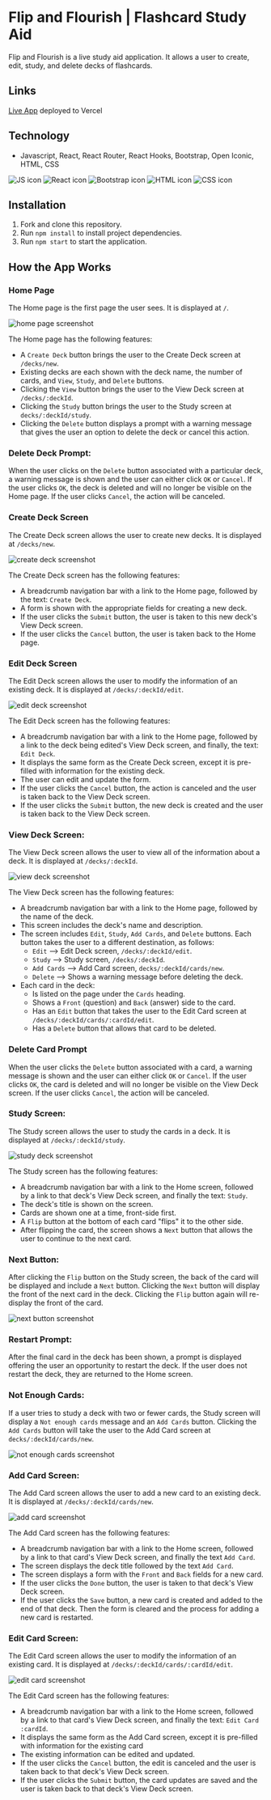 # Flip and Flourish | Flashcard Study Aid

Flip and Flourish is a live study aid application. It allows a user to create, edit, study, and delete decks of flashcards.   

## Links

[Live App](https://flashcard-app-sable.vercel.app/) deployed to Vercel  

## Technology

- Javascript, React, React Router, React Hooks, Bootstrap, Open Iconic, HTML, CSS  
  
![JS icon](images/javascript.png)
![React icon](images/react.png)
![Bootstrap icon](images/bootstrap.png)
![HTML icon](images/html.png)
![CSS icon](images/css.png)  

## Installation

1. Fork and clone this repository.
2. Run `npm install` to install project dependencies.
3. Run `npm start` to start the application.

## How the App Works

### Home Page

The Home page is the first page the user sees. It is displayed at `/`.  

![home page screenshot](/images/home-page.png)  

The Home page has the following features:
- A `Create Deck` button brings the user to the Create Deck screen at `/decks/new`.
- Existing decks are each shown with the deck name, the number of cards, and `View`, `Study`, and `Delete` buttons.
- Clicking the `View` button brings the user to the View Deck screen at `/decks/:deckId`.
- Clicking the `Study` button brings the user to the Study screen at `decks/:deckId/study`.
- Clicking the `Delete` button displays a prompt with a warning message that gives the user an option to delete the deck or cancel this action.

### Delete Deck Prompt:
When the user clicks on the `Delete` button associated with a particular deck, a warning message is shown and the user can either click `OK` or `Cancel`. If the user clicks `OK`, the deck is deleted and will no longer be visible on the Home page. If the user clicks `Cancel`, the action will be canceled.

### Create Deck Screen

The Create Deck screen allows the user to create new decks. It is displayed at `/decks/new`.  

![create deck screenshot](/images/create-deck.png)  
  
The Create Deck screen has the following features:
- A breadcrumb navigation bar with a link to the Home page, followed by the text: `Create Deck`.
- A form is shown with the appropriate fields for creating a new deck.
- If the user clicks the `Submit` button, the user is taken to this new deck's View Deck screen.
- If the user clicks the `Cancel` button, the user is taken back to the Home page.  

### Edit Deck Screen

The Edit Deck screen allows the user to modify the information of an existing deck. It is displayed at `/decks/:deckId/edit`.  

![edit deck screenshot](/images/edit-deck.png)  

The Edit Deck screen has the following features:
- A breadcrumb navigation bar with a link to the Home page, followed by a link to the deck being edited's View Deck screen, and finally, the text: `Edit Deck`.
- It displays the same form as the Create Deck screen, except it is pre-filled with information for the existing deck.
- The user can edit and update the form.
- If the user clicks the `Cancel` button, the action is canceled and the user is taken back to the View Deck screen.
- If the user clicks the `Submit` button, the new deck is created and the user is taken back to the View Deck screen.

### View Deck Screen:

The View Deck screen allows the user to view all of the information about a deck. It is displayed at `/decks/:deckId`.  

![view deck screenshot](/images/view-deck.png)  

The View Deck screen has the following features:
- A breadcrumb navigation bar with a link to the Home page, followed by the name of the deck.
- This screen includes the deck's name and description.
- The screen includes `Edit`, `Study`, `Add Cards`, and `Delete` buttons. Each button takes the user to a different destination, as follows:
  * `Edit` --> Edit Deck screen, `/decks/:deckId/edit`.
  * `Study` --> Study screen, `/decks/:deckId`.
  * `Add Cards` --> Add Card screen, `decks/:deckId/cards/new`.
  * `Delete` --> Shows a warning message before deleting the deck.
- Each card in the deck:
  * Is listed on the page under the `Cards` heading.
  * Shows a `Front` (question) and `Back` (answer) side to the card.
  * Has an `Edit` button that takes the user to the Edit Card screen at `/decks/:deckId/cards/:cardId/edit`.
  * Has a `Delete` button that allows that card to be deleted.

### Delete Card Prompt

When the user clicks the `Delete` button associated with a card, a warning message is shown and the user can either click `OK` or `Cancel`. If the user clicks `OK`, the card is deleted and will no longer be visible on the View Deck screen. If the user clicks `Cancel`, the action will be canceled.  

### Study Screen:

The Study screen allows the user to study the cards in a deck. It is displayed at `/decks/:deckId/study`.  

![study deck screenshot](/images/study-deck.png)  

The Study screen has the following features:
- A breadcrumb navigation bar with a link to the Home screen, followed by a link to that deck's View Deck screen, and finally the text: `Study`. 
- The deck's title is shown on the screen.
- Cards are shown one at a time, front-side first.
- A `Flip` button at the bottom of each card "flips" it to the other side.
- After flipping the card, the screen shows a `Next` button that allows the user to continue to the next card.

### Next Button:

After clicking the `Flip` button on the Study screen, the back of the card will be displayed and include a `Next` button. Clicking the `Next` button will display the front of the next card in the deck. Clicking the `Flip` button again will re-display the front of the card.  

![next button screenshot](/images/study-next.png)  

### Restart Prompt:

After the final card in the deck has been shown, a prompt is displayed offering the user an opportunity to restart the deck. If the user does not restart the deck, they are returned to the Home screen.

### Not Enough Cards:

If a user tries to study a deck with two or fewer cards, the Study screen will display a `Not enough cards` message and an `Add Cards` button. Clicking the `Add Cards` button will take the user to the Add Card screen at `decks/:deckId/cards/new`.  

![not enough cards screenshot](/images/not-enough-cards.png)  

### Add Card Screen:

The Add Card screen allows the user to add a new card to an existing deck. It is displayed at `/decks/:deckId/cards/new`.  

![add card screenshot](/images/add-card.png)  

The Add Card screen has the following features:
- A breadcrumb navigation bar with a link to the Home screen, followed by a link to that card's View Deck screen, and finally the text `Add Card`.
- The screen displays the deck title followed by the text `Add Card`.
- The screen displays a form with the `Front` and `Back` fields for a new card.
- If the user clicks the `Done` button, the user is taken to that deck's View Deck screen.
- If the user clicks the `Save` button, a new card is created and added to the end of that deck. Then the form is cleared and the process for adding a new card is restarted.

### Edit Card Screen:

The Edit Card screen allows the user to modify the information of an existing card. It is displayed at `/decks/:deckId/cards/:cardId/edit`.  

![edit card screenshot](/images/edit-card.png)  

The Edit Card screen has the following features:
- A breadcrumb navigation bar with a link to the Home screen, followed by a link to that card's View Deck screen, and finally the text: `Edit Card :cardId`. 
- It displays the same form as the Add Card screen, except it is pre-filled with information for the existing card
- The existing information can be edited and updated.
- If the user clicks the `Cancel` button, the edit is canceled and the user is taken back to that deck's View Deck screen.
- If the user clicks the `Submit` button, the card updates are saved and the user is taken back to that deck's View Deck screen.
